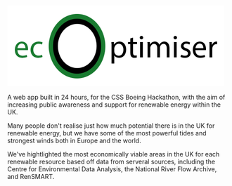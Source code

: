 ![EcoOptimiser](https://github.com/lun3x/EcoOptimiser/blob/master/images/logo.png)

A web app built in 24 hours, for the CSS Boeing Hackathon, with the aim of increasing public awareness and support for renewable energy within the UK.

Many people don't realise just how much potential there is in the UK for renewable energy, but we have some of the most powerful tides and strongest winds both in Europe and the world.

We've hightlighted the most economically viable areas in the UK for each renewable resource based off data from serveral sources, including the Centre for Environmental Data Analysis, the National River Flow Archive, and RenSMART.
